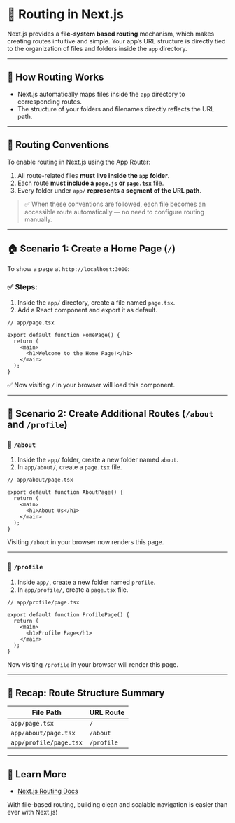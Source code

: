 # 🧭 Routing in Next.js

Next.js provides a **file-system based routing** mechanism, which makes creating routes intuitive and simple. Your app’s URL structure is directly tied to the organization of files and folders inside the `app` directory.

---

## 📂 How Routing Works

- Next.js automatically maps files inside the `app` directory to corresponding routes.
- The structure of your folders and filenames directly reflects the URL path.

---

## 🔑 Routing Conventions

To enable routing in Next.js using the App Router:

1. All route-related files **must live inside the `app` folder**.
2. Each route **must include a `page.js` or `page.tsx`** file.
3. Every folder under `app/` **represents a segment of the URL path**.

> ✅ When these conventions are followed, each file becomes an accessible route automatically — no need to configure routing manually.

---

## 🏠 Scenario 1: Create a Home Page (`/`)

To show a page at `http://localhost:3000`:

### ✅ Steps:

1. Inside the `app/` directory, create a file named `page.tsx`.
2. Add a React component and export it as default.

```tsx
// app/page.tsx

export default function HomePage() {
  return (
    <main>
      <h1>Welcome to the Home Page!</h1>
    </main>
  );
}
````

✅ Now visiting `/` in your browser will load this component.

---

## 📄 Scenario 2: Create Additional Routes (`/about` and `/profile`)

### 🔹 `/about`

1. Inside the `app/` folder, create a new folder named `about`.
2. In `app/about/`, create a `page.tsx` file.

```tsx
// app/about/page.tsx

export default function AboutPage() {
  return (
    <main>
      <h1>About Us</h1>
    </main>
  );
}
```

Visiting `/about` in your browser now renders this page.

---

### 🔸 `/profile`

1. Inside `app/`, create a new folder named `profile`.
2. In `app/profile/`, create a `page.tsx` file.

```tsx
// app/profile/page.tsx

export default function ProfilePage() {
  return (
    <main>
      <h1>Profile Page</h1>
    </main>
  );
}
```

Now visiting `/profile` in your browser will render this page.

---

## 🧩 Recap: Route Structure Summary

| File Path                    | URL Route        |
| ---------------------------- | ---------------- |
| `app/page.tsx`               | `/`              |
| `app/about/page.tsx`         | `/about`         |
| `app/profile/page.tsx`       | `/profile`       |

---

## 📘 Learn More

* [Next.js Routing Docs](https://nextjs.org/docs/app/building-your-application/routing)

With file-based routing, building clean and scalable navigation is easier than ever with Next.js!

